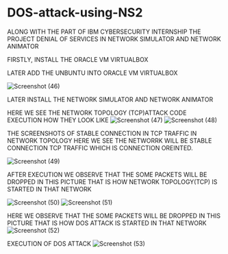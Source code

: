 # DOS-attack-using-NS2

ALONG WITH THE PART OF IBM CYBERSECURITY INTERNSHIP THE PROJECT DENIAL OF SERVICES IN NETWORK SIMULATOR AND NETWORK ANIMATOR

FIRSTLY, INSTALL THE ORACLE VM VIRTUALBOX

LATER ADD THE UNBUNTU INTO ORACLE VM VIRTUALBOX

![Screenshot (46)](https://github.com/RayapativenkataHareesha/DOS-attack-using-NS2/assets/115976120/63aa7bf8-77da-4d09-a302-e921d18f39b5)

LATER INSTALL THE NETWORK SIMULATOR AND NETWORK ANIMATOR

HERE WE SEE THE NETWORK TOPOLOGY (TCP)ATTACK CODE EXECUTION HOW THEY LOOK LIKE
![Screenshot (47)](https://github.com/RayapativenkataHareesha/DOS-attack-using-NS2/assets/115976120/1b0d76bd-2d65-4d53-937c-3cdae644f50f)
![Screenshot (48)](https://github.com/RayapativenkataHareesha/DOS-attack-using-NS2/assets/115976120/89089b50-c7a9-4c60-b8af-a2dac860e05e)

THE SCREENSHOTS OF STABLE CONNECTION IN TCP TRAFFIC IN NETWORK TOPOLOGY HERE WE SEE THE NETWORRK WILL BE STABLE CONNECTION TCP TRAFFIC WHICH IS CONNECTION OREINTED.

![Screenshot (49)](https://github.com/RayapativenkataHareesha/DOS-attack-using-NS2/assets/115976120/21e7b0a1-7029-4103-a991-381f2cb943ee)

AFTER EXECUTION WE OBSERVE THAT THE SOME PACKETS WILL BE DROPPED IN THIS PICTURE THAT IS HOW NETWORK TOPOLOGY(TCP) IS STARTED IN THAT NETWORK

![Screenshot (50)](https://github.com/RayapativenkataHareesha/DOS-attack-using-NS2/assets/115976120/0fd51f09-3304-4763-b31f-46644cd628a4)
![Screenshot (51)](https://github.com/RayapativenkataHareesha/DOS-attack-using-NS2/assets/115976120/5d9f2913-2693-4083-b685-620669c2a0d7)

HERE WE OBSERVE THAT THE SOME PACKETS WILL BE DROPPED IN THIS PICTURE THAT IS HOW DOS ATTACK IS STARTED IN THAT NETWORK
![Screenshot (52)](https://github.com/RayapativenkataHareesha/DOS-attack-using-NS2/assets/115976120/9732439d-70b7-4241-b2f8-e4f55c1d03f6)

EXECUTION OF DOS ATTACK
![Screenshot (53)](https://github.com/RayapativenkataHareesha/DOS-attack-using-NS2/assets/115976120/b56c5388-af24-48a2-8371-d98b1d0df54d)
